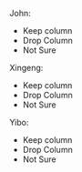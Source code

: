John:
- Keep column
- Drop Column
- Not Sure

Xingeng:
- Keep column
- Drop Column
- Not Sure

Yibo:
- Keep column
- Drop Column
- Not Sure


